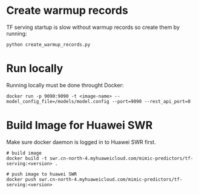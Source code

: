 # Create warmup records

TF serving startup is slow without warmup records so create them by running:

```
python create_warmup_records.py
```

# Run locally

Running locally must be done throught Docker:

```
docker run -p 9090:9090 -t <image-name> --model_config_file=/models/model.config --port=9090 --rest_api_port=0
```

# Build Image for Huawei SWR

Make sure docker daemon is logged in to Huawei SWR first.

```
# build image
docker build -t swr.cn-north-4.myhuaweicloud.com/mimic-predictors/tf-serving:<version> .

# push image to huawei SWR
docker push swr.cn-north-4.myhuaweicloud.com/mimic-predictors/tf-serving:<version>
```
